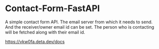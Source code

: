 # Contact-Form-FastAPI
A simple contact form API.
The email server from which it needs to send. And the receiver/owner email id can be set.
The person who is contacting will be fetched along with their email id.

https://vkw0fa.deta.dev/docs
